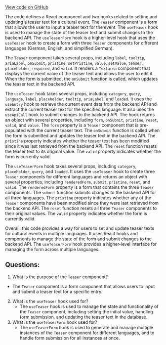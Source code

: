 [View code on GitHub](https://github.com/technologiestiftung/kulturdaten-frontend/blob/master/components/pages/helpers/form/Teaser.tsx)

The code defines a React component and two hooks related to setting and updating a teaser text for a cultural event. The `Teaser` component is a form that allows the user to input a teaser text for the event. The `useTeaser` hook is used to manage the state of the teaser text and submit changes to the backend API. The `useTeaserForm` hook is a higher-level hook that uses the `useTeaser` hook to create a form with three `Teaser` components for different languages (German, English, and simplified German).

The `Teaser` component takes several props, including `label`, `tooltip`, `ariaLabel`, `onSubmit`, `pristine`, `setPristine`, `value`, `setValue`, `teaser`, `placeholder`, `required`, and `valid`. It renders a `Textarea` component that displays the current value of the teaser text and allows the user to edit it. When the form is submitted, the `onSubmit` function is called, which updates the teaser text in the backend API.

The `useTeaser` hook takes several props, including `category`, `query`, `language`, `label`, `placeholder`, `tooltip`, `ariaLabel`, and `loaded`. It uses the `useEntry` hook to retrieve the current event data from the backend API and extract the current teaser text for the specified language. It also uses the `useApiCall` hook to submit changes to the backend API. The hook returns an object with several properties, including `form`, `onSubmit`, `pristine`, `reset`, `valid`, and `value`. The `form` property is a `Teaser` component that is pre-populated with the current teaser text. The `onSubmit` function is called when the form is submitted and updates the teaser text in the backend API. The `pristine` property indicates whether the teaser text has been modified since it was last retrieved from the backend API. The `reset` function resets the teaser text to its original value. The `valid` property indicates whether the form is currently valid.

The `useTeaserForm` hook takes several props, including `category`, `placeholder`, `query`, and `loaded`. It uses the `useTeaser` hook to create three `Teaser` components for different languages and returns an object with several properties, including `renderedForm`, `submit`, `pristine`, `reset`, and `valid`. The `renderedForm` property is a form that contains the three `Teaser` components. The `submit` function submits changes to the backend API for all three languages. The `pristine` property indicates whether any of the `Teaser` components have been modified since they were last retrieved from the backend API. The `reset` function resets all three `Teaser` components to their original values. The `valid` property indicates whether the form is currently valid.

Overall, this code provides a way for users to set and update teaser texts for cultural events in multiple languages. It uses React hooks and components to manage the state of the form and submit changes to the backend API. The `useTeaserForm` hook provides a higher-level interface for managing the form across multiple languages.
## Questions: 
 1. What is the purpose of the `Teaser` component?
   - The `Teaser` component is a form component that allows users to input and submit a teaser text for a specific entry.
2. What is the `useTeaser` hook used for?
   - The `useTeaser` hook is used to manage the state and functionality of the `Teaser` component, including setting the initial value, handling form submission, and updating the teaser text in the database.
3. What is the `useTeaserForm` hook used for?
   - The `useTeaserForm` hook is used to generate and manage multiple instances of the `Teaser` component for different languages, and to handle form submission for all instances at once.